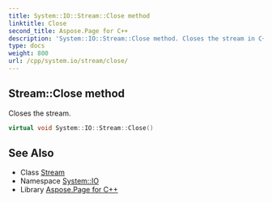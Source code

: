 ```yaml
---
title: System::IO::Stream::Close method
linktitle: Close
second_title: Aspose.Page for C++
description: 'System::IO::Stream::Close method. Closes the stream in C++.'
type: docs
weight: 800
url: /cpp/system.io/stream/close/
---
```

## Stream::Close method


Closes the stream.

```cpp
virtual void System::IO::Stream::Close()
```

## See Also

* Class [Stream](../)
* Namespace [System::IO](../../)
* Library [Aspose.Page for C++](../../../)
